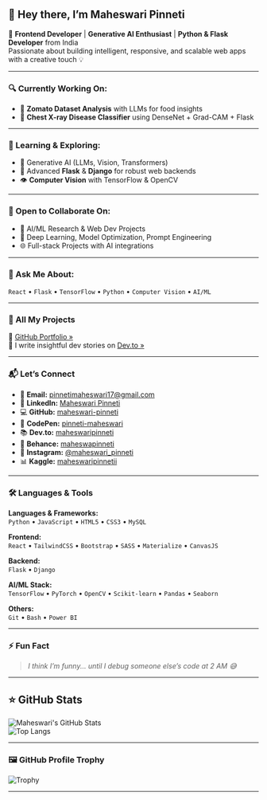 ## 👋 Hey there, I’m Maheswari Pinneti

🚀 **Frontend Developer** | **Generative AI Enthusiast** | **Python & Flask Developer** from India  
Passionate about building intelligent, responsive, and scalable web apps with a creative touch 💡

---

### 🔍 Currently Working On:

- 🍴 **Zomato Dataset Analysis** with LLMs for food insights  
- 🩻 **Chest X-ray Disease Classifier** using DenseNet + Grad-CAM + Flask

---

### 🌱 Learning & Exploring:

- 🧠 Generative AI (LLMs, Vision, Transformers)  
- 🔧 Advanced **Flask** & **Django** for robust web backends  
- 👁️ **Computer Vision** with TensorFlow & OpenCV

---

### 🤝 Open to Collaborate On:

- 🧐 AI/ML Research & Web Dev Projects  
- 🧪 Deep Learning, Model Optimization, Prompt Engineering  
- 🌐 Full-stack Projects with AI integrations

---

### 💬 Ask Me About:

`React` • `Flask` • `TensorFlow` • `Python` • `Computer Vision` • `AI/ML`

---

### 📌 All My Projects

🔗 [GitHub Portfolio »](https://github.com/maheswari-pinneti)  
📝 I write insightful dev stories on [Dev.to »](https://dev.to/maheswaripinneti)

---

### 📬 Let’s Connect

- 📧 **Email:** pinnetimaheswari17@gmail.com  
- 💼 **LinkedIn:** [Maheswari Pinneti](https://www.linkedin.com/in/maheswari-pinneti/)  
- 💻 **GitHub:** [maheswari-pinneti](https://github.com/maheswari-pinneti)  
- 💬 **CodePen:** [pinneti-maheswari](https://codepen.io/pinneti-maheswari)  
- 📚 **Dev.to:** [maheswaripinneti](https://dev.to/maheswaripinneti)  
- 🎨 **Behance:** [maheswapinneti](https://www.behance.net/maheswapinneti)  
- 📸 **Instagram:** [@maheswari_pinneti](https://www.instagram.com/maheswari_pinneti/)  
- 📊 **Kaggle:** [maheswaripinnetii](https://www.kaggle.com/maheswaripinnetii)

---

### 🛠️ Languages & Tools

**Languages & Frameworks:**  
`Python` • `JavaScript` • `HTML5` • `CSS3` • `MySQL`

**Frontend:**  
`React` • `TailwindCSS` • `Bootstrap` • `SASS` • `Materialize` • `CanvasJS`

**Backend:**  
`Flask` • `Django`

**AI/ML Stack:**  
`TensorFlow` • `PyTorch` • `OpenCV` • `Scikit-learn` • `Pandas` • `Seaborn`

**Others:**  
`Git` • `Bash` • `Power BI`

---

### ⚡ Fun Fact

> _I think I’m funny... until I debug someone else’s code at 2 AM 😅_

---

## ⭐ GitHub Stats

![Maheswari's GitHub Stats](https://github-readme-stats.vercel.app/api?username=maheswari-pinneti&show_icons=true&theme=radical)  
![Top Langs](https://github-readme-stats.vercel.app/api/top-langs/?username=maheswari-pinneti&layout=compact&theme=radical)

---

### 🖼️ GitHub Profile Trophy

![Trophy](https://github-profile-trophy.vercel.app/?username=maheswari-pinneti&theme=onestar)

---

